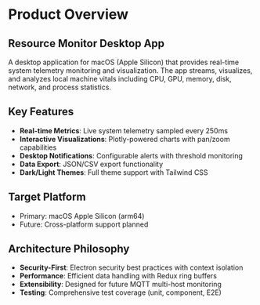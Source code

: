 # Product Overview

## Resource Monitor Desktop App

A desktop application for macOS (Apple Silicon) that provides real-time system telemetry monitoring and visualization. The app streams, visualizes, and analyzes local machine vitals including CPU, GPU, memory, disk, network, and process statistics.

## Key Features

- **Real-time Metrics**: Live system telemetry sampled every 250ms
- **Interactive Visualizations**: Plotly-powered charts with pan/zoom capabilities
- **Desktop Notifications**: Configurable alerts with threshold monitoring
- **Data Export**: JSON/CSV export functionality
- **Dark/Light Themes**: Full theme support with Tailwind CSS

## Target Platform

- Primary: macOS Apple Silicon (arm64)
- Future: Cross-platform support planned

## Architecture Philosophy

- **Security-First**: Electron security best practices with context isolation
- **Performance**: Efficient data handling with Redux ring buffers
- **Extensibility**: Designed for future MQTT multi-host monitoring
- **Testing**: Comprehensive test coverage (unit, component, E2E)